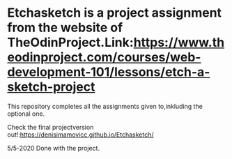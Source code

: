 # Etchasketch is a project assignment from the website of TheOdinProject.Link:https://www.theodinproject.com/courses/web-development-101/lessons/etch-a-sketch-project
This repository completes all the assignments given to,inkluding the optional one.

Check the final projectversion out!:https://denisimamovicc.github.io/Etchasketch/


5/5-2020
Done with the project.
